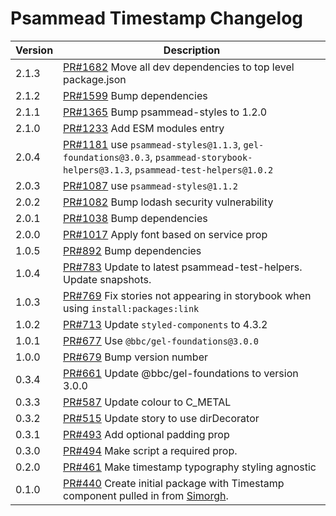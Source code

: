 # Psammead Timestamp Changelog

<!-- prettier-ignore -->
| Version | Description |
|---------|-------------|
| 2.1.3 | [PR#1682](https://github.com/bbc/psammead/pull/1682) Move all dev dependencies to top level package.json |
| 2.1.2 | [PR#1599](https://github.com/bbc/psammead/pull/1599) Bump dependencies |
| 2.1.1 | [PR#1365](https://github.com/bbc/psammead/pull/1365) Bump psammead-styles to 1.2.0 |
| 2.1.0 | [PR#1233](https://github.com/bbc/psammead/pull/1233) Add ESM modules entry |
| 2.0.4   | [PR#1181](https://github.com/bbc/psammead/pull/1181) use `psammead-styles@1.1.3`, `gel-foundations@3.0.3`, `psammead-storybook-helpers@3.1.3`, `psammead-test-helpers@1.0.2`  |
| 2.0.3   | [PR#1087](https://github.com/bbc/psammead/pull/1087) use `psammead-styles@1.1.2` |
| 2.0.2   | [PR#1082](https://github.com/bbc/psammead/pull/1082) Bump lodash security vulnerability |
| 2.0.1   | [PR#1038](https://github.com/bbc/psammead/pull/1038) Bump dependencies |
| 2.0.0 | [PR#1017](https://github.com/bbc/psammead/pull/1017) Apply font based on service prop |
| 1.0.5   | [PR#892](https://github.com/bbc/psammead/pull/892) Bump dependencies |
| 1.0.4 | [PR#783](https://github.com/bbc/psammead/pull/783) Update to latest psammead-test-helpers. Update snapshots. |
| 1.0.3   | [PR#769](https://github.com/bbc/psammead/pull/769) Fix stories not appearing in storybook when using `install:packages:link` |
| 1.0.2   | [PR#713](https://github.com/bbc/psammead/pull/713) Update `styled-components` to 4.3.2 |
| 1.0.1   | [PR#677](https://github.com/bbc/psammead/pull/677) Use `@bbc/gel-foundations@3.0.0` |
| 1.0.0   | [PR#679](https://github.com/bbc/psammead/pull/679) Bump version number |
| 0.3.4   | [PR#661](https://github.com/bbc/psammead/pull/661) Update @bbc/gel-foundations to version 3.0.0 |
| 0.3.3   | [PR#587](https://github.com/bbc/psammead/pull/587) Update colour to C_METAL |
| 0.3.2   | [PR#515](https://github.com/bbc/psammead/pull/515) Update story to use dirDecorator |
| 0.3.1   | [PR#493](https://github.com/bbc/psammead/pull/493) Add optional padding prop |
| 0.3.0   | [PR#494](https://github.com/bbc/psammead/pull/494) Make script a required prop. |
| 0.2.0   | [PR#461](https://github.com/bbc/psammead/pull/461) Make timestamp typography styling agnostic |
| 0.1.0   | [PR#440](https://github.com/bbc/psammead/pull/440) Create initial package with Timestamp component pulled in from [Simorgh](https://github.com/BBC-News/simorgh). |

